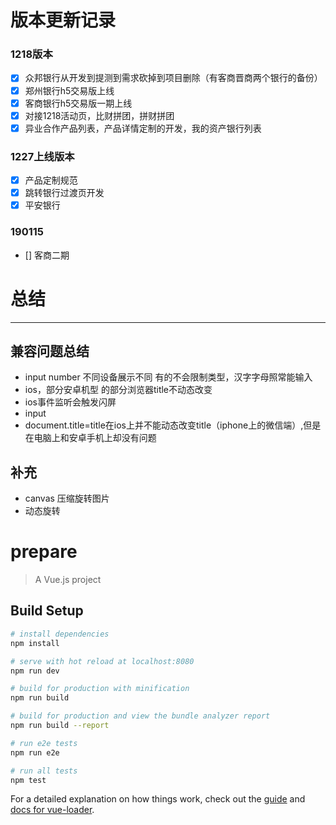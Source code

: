# 版本更新记录
### 1218版本
- [X] 众邦银行从开发到提测到需求砍掉到项目删除（有客商晋商两个银行的备份）
- [X] 郑州银行h5交易版上线
- [X] 客商银行h5交易版一期上线
- [X] 对接1218活动页，比财拼团，拼财拼团
- [X] 异业合作产品列表，产品详情定制的开发，我的资产银行列表

### 1227上线版本
- [X] 产品定制规范
- [X] 跳转银行过渡页开发
- [X] 平安银行
### 190115
- [] 客商二期


# 总结
---
## 兼容问题总结
* input number 不同设备展示不同 有的不会限制类型，汉字字母照常能输入
* ios，部分安卓机型 的部分浏览器title不动态改变
* ios事件监听会触发闪屏
* input
* document.title=title在ios上并不能动态改变title（iphone上的微信端）,但是在电脑上和安卓手机上却没有问题

## 补充
* canvas 压缩旋转图片
* 动态旋转


# prepare

> A Vue.js project

## Build Setup

``` bash
# install dependencies
npm install

# serve with hot reload at localhost:8080
npm run dev

# build for production with minification
npm run build

# build for production and view the bundle analyzer report
npm run build --report

# run e2e tests
npm run e2e

# run all tests
npm test
```

For a detailed explanation on how things work, check out the [guide](http://vuejs-templates.github.io/webpack/) and [docs for vue-loader](http://vuejs.github.io/vue-loader).
